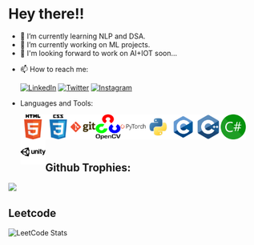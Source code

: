 

<h1 align="left">Hey there!!</h1>


- 🌱 I’m currently learning NLP and DSA.
- 🤔 I’m currently working on ML projects.
- 📲 I'm looking forward to work on AI+IOT soon...

<!-- [![spotify-github-profile](https://spotify-github-profile.vercel.app/api/view?uid=31kp4xqwotqex7gbdbzvqnnfna5y&cover_image=true&theme=novatorem&show_offline=false&background_color=121212&interchange=false&bar_color=379334&bar_color_cover=false)](https://github.com/kittinan/spotify-github-profile) --->

- 📫 How to reach me:

	[![LinkedIn](https://img.shields.io/badge/LinkedIn-0077B5?style=flat-square&logo=linkedin&logoColor=white)](https://www.linkedin.com/in/riyasachdeva04/)
	[![Twitter](https://img.shields.io/badge/Twitter-1DA1F2?style=flat-square&logo=twitter&logoColor=white)](https://twitter.com/riiiwtff)
	[![Instagram](https://img.shields.io/badge/Instagram-E4405F?style=flat-square&logo=instagram&logoColor=white)](https://www.instagram.com/riii2048/)

- Languages and Tools:
	
	<p>
	<img align="left" alt="HTML5" width="50px" src="https://raw.githubusercontent.com/github/explore/master/topics/html/html.png" />
	<img align="left" alt="CSS3" width="50px" src="https://raw.githubusercontent.com/github/explore/master/topics/css/css.png" />
	<img align="left" alt="Git" width="50px" src="https://raw.githubusercontent.com/github/explore/master/topics/git/git.png" />
	<img align="left" alt="OpenCV" width="50px" src="https://raw.githubusercontent.com/github/explore/master/topics/opencv/opencv.png" />
	<img align="left" alt="Git" width="50px" src="https://raw.githubusercontent.com/github/explore/master/topics/pytorch/pytorch.png" />
	<img align="left" alt="Python" width="50px" src="https://raw.githubusercontent.com/github/explore/master/topics/python/python.png" />
	<img align="left" alt="C" width="50px" src="https://raw.githubusercontent.com/github/explore/master/topics/c/c.png" />
	<img align="left" alt="C++" width="50px" src="https://raw.githubusercontent.com/github/explore/master/topics/cpp/cpp.png" />
	<img align="left" alt="C#" width="50px" src="https://raw.githubusercontent.com/github/explore/master/topics/csharp/csharp.png" />
 	<img align="left" alt=Unity" width="50px" src="https://raw.githubusercontent.com/github/explore/master/topics/unity/unity.png" />

		
	</p><br></br>
		
<!-- - Github Stats:

	![](https://github-readme-streak-stats.herokuapp.com/?user=riyasachdeva04) --->


</p> <br />

## Github Trophies:

![](https://github-profile-trophy.vercel.app/?username=riyasachdeva04&theme=radical&no-frame=false&no-bg=true&margin-w=4)

## Leetcode
![LeetCode Stats](https://leetcard.jacoblin.cool/riyasachdeva04?theme=dark&font=contest)
